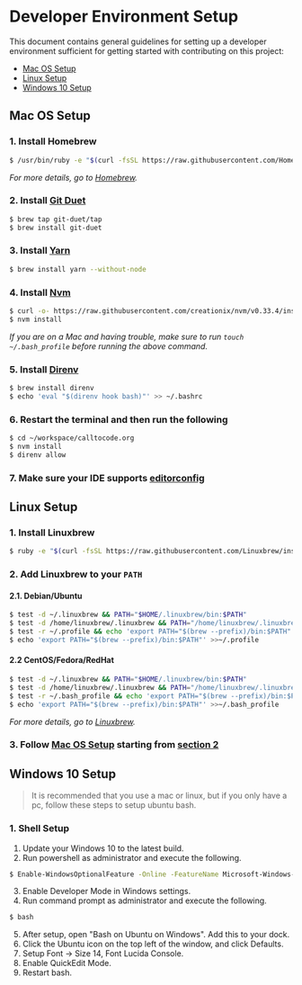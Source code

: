 # Developer Environment Setup

This document contains general guidelines for setting up a developer environment sufficient for getting started with
contributing on this project:

- [Mac OS Setup](#mac)
- [Linux Setup](#linux)
- [Windows 10 Setup](#windows10)

## <a name="mac"></a> Mac OS Setup

### 1. Install Homebrew

```bash
$ /usr/bin/ruby -e "$(curl -fsSL https://raw.githubusercontent.com/Homebrew/install/master/install)"
```
*For more details, go to [Homebrew](https://brew.sh/).*

### <a name="rest"></a> 2. Install [Git Duet](https://github.com/git-duet/git-duet/#installation)

```bash
$ brew tap git-duet/tap
$ brew install git-duet
```

### 3. Install [Yarn](https://yarnpkg.com/lang/en/docs/install/#windows-tab)

```bash
$ brew install yarn --without-node
```

### 4. Install [Nvm](https://github.com/creationix/nvm#installation)

```bash
$ curl -o- https://raw.githubusercontent.com/creationix/nvm/v0.33.4/install.sh | bash
$ nvm install
```
*If you are on a Mac and having trouble, make sure to run `touch ~/.bash_profile` before running the above command.*

### 5. Install [Direnv](https://github.com/direnv/direnv#install)

```bash
$ brew install direnv
$ echo 'eval "$(direnv hook bash)"' >> ~/.bashrc
```

### 6. Restart the terminal and then run the following

```bash
$ cd ~/workspace/calltocode.org
$ nvm install
$ direnv allow
```

### 7. Make sure your IDE supports [editorconfig](http://editorconfig.org/)

## <a name="linux"></a> Linux Setup

### 1. Install Linuxbrew

```bash
$ ruby -e "$(curl -fsSL https://raw.githubusercontent.com/Linuxbrew/install/master/install)"
```

### 2. Add Linuxbrew to your `PATH`

#### 2.1. Debian/Ubuntu

```bash
$ test -d ~/.linuxbrew && PATH="$HOME/.linuxbrew/bin:$PATH"
$ test -d /home/linuxbrew/.linuxbrew && PATH="/home/linuxbrew/.linuxbrew/bin:$PATH"
$ test -r ~/.profile && echo 'export PATH="$(brew --prefix)/bin:$PATH"' >>~/.profile
$ echo 'export PATH="$(brew --prefix)/bin:$PATH"' >>~/.profile
```

#### 2.2 CentOS/Fedora/RedHat

```bash
$ test -d ~/.linuxbrew && PATH="$HOME/.linuxbrew/bin:$PATH"
$ test -d /home/linuxbrew/.linuxbrew && PATH="/home/linuxbrew/.linuxbrew/bin:$PATH"
$ test -r ~/.bash_profile && echo 'export PATH="$(brew --prefix)/bin:$PATH"' >>~/.bash_profile
$ echo 'export PATH="$(brew --prefix)/bin:$PATH"' >>~/.bash_profile
```
*For more details, go to [Linuxbrew](http://linuxbrew.sh/).*

### 3. Follow [Mac OS Setup](#mac) starting from [section 2](#rest)

## <a name="windows10"></a> Windows 10 Setup

> It is recommended that you use a mac or linux, but if you only have a pc, follow these steps to setup ubuntu bash.

### 1. Shell Setup

1. Update your Windows 10 to the latest build.
2. Run powershell as administrator and execute the following.
```bash
$ Enable-WindowsOptionalFeature -Online -FeatureName Microsoft-Windows-Subsystem-Linux`
```
3. Enable Developer Mode in Windows settings.
4. Run command prompt as administrator and execute the following.
```bash
$ bash
```
5. After setup, open "Bash on Ubuntu on Windows". Add this to your dock.
6. Click the Ubuntu icon on the top left of the window, and click Defaults.
7. Setup Font -> Size 14, Font Lucida Console.
8. Enable QuickEdit Mode.
9. Restart bash.
